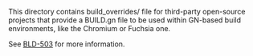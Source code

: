 This directory contains build_overrides/ file for third-party
open-source projects that provide a BUILD.gn file to be used
within GN-based build environments, like the Chromium or
Fuchsia one.

See [BLD-503] for more information.

[BLD-503]: https://fuchsia.atlassian.net/projects/BLD/issues/BLD-503
